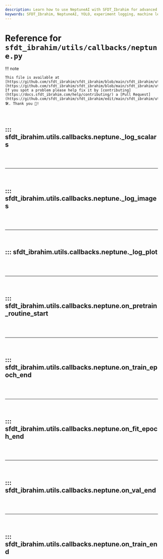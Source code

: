 ```yaml
---
description: Learn how to use NeptuneAI with SFDT_Ibrahim for advanced logging and tracking of experiments. Detailed setup and callback functions included.
keywords: SFDT_Ibrahim, NeptuneAI, YOLO, experiment logging, machine learning, AI, callbacks, training, validation
---
```


# Reference for `sfdt_ibrahim/utils/callbacks/neptune.py`

!!! note

    This file is available at [https://github.com/sfdt_ibrahim/sfdt_ibrahim/blob/main/sfdt_ibrahim/utils/callbacks/neptune.py](https://github.com/sfdt_ibrahim/sfdt_ibrahim/blob/main/sfdt_ibrahim/utils/callbacks/neptune.py). If you spot a problem please help fix it by [contributing](https://docs.sfdt_ibrahim.com/help/contributing/) a [Pull Request](https://github.com/sfdt_ibrahim/sfdt_ibrahim/edit/main/sfdt_ibrahim/utils/callbacks/neptune.py) 🛠️. Thank you 🙏!

<br>

## ::: sfdt_ibrahim.utils.callbacks.neptune._log_scalars

<br><br><hr><br>

## ::: sfdt_ibrahim.utils.callbacks.neptune._log_images

<br><br><hr><br>

## ::: sfdt_ibrahim.utils.callbacks.neptune._log_plot

<br><br><hr><br>

## ::: sfdt_ibrahim.utils.callbacks.neptune.on_pretrain_routine_start

<br><br><hr><br>

## ::: sfdt_ibrahim.utils.callbacks.neptune.on_train_epoch_end

<br><br><hr><br>

## ::: sfdt_ibrahim.utils.callbacks.neptune.on_fit_epoch_end

<br><br><hr><br>

## ::: sfdt_ibrahim.utils.callbacks.neptune.on_val_end

<br><br><hr><br>

## ::: sfdt_ibrahim.utils.callbacks.neptune.on_train_end

<br><br>
